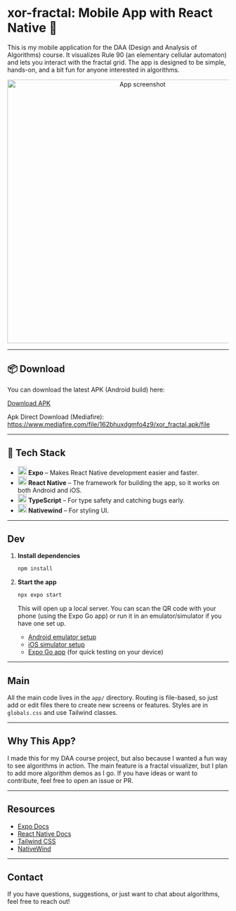# xor-fractal: Mobile App with React Native 📱

This is my mobile application for the DAA (Design and Analysis of Algorithms) course. It visualizes Rule 90 (an elementary cellular automaton) and lets you interact with the fractal grid. The app is designed to be simple, hands-on, and a bit fun for anyone interested in algorithms.

<p align="center">
  <img src="https://github.com/user-attachments/assets/42f62119-430e-413e-b83a-6f601c596f2b" alt="App screenshot" width="600"/>
</p>

---

## 📦 Download

You can download the latest APK (Android build) here:

[Download APK](https://expo.dev/accounts/johnraivenolazo/projects/xor-fractal/builds/83fbda92-fe56-4f5f-a95a-c77d0f173a0f)

Apk Direct Download (Mediafire): https://www.mediafire.com/file/162bhuxdgmfo4z9/xor_fractal.apk/file

---

## 🚀 Tech Stack

- <img src="https://img.icons8.com/color/48/000000/expo.png" width="20"/> **Expo** – Makes React Native development easier and faster.
- <img src="https://img.icons8.com/color/48/000000/react-native.png" width="20"/> **React Native** – The framework for building the app, so it works on both Android and iOS.
- <img src="https://img.icons8.com/color/48/000000/typescript.png" width="20"/> **TypeScript** – For type safety and catching bugs early.
- <img src="https://img.icons8.com/color/48/000000/tailwindcss.png" width="20"/> **Nativewind** – For styling UI.

---

## Dev

1. **Install dependencies**

   ```bash
   npm install
   ```

2. **Start the app**

   ```bash
   npx expo start
   ```

   This will open up a local server. You can scan the QR code with your phone (using the Expo Go app) or run it in an emulator/simulator if you have one set up.

   - [Android emulator setup](https://docs.expo.dev/workflow/android-studio-emulator/)
   - [iOS simulator setup](https://docs.expo.dev/workflow/ios-simulator/)
   - [Expo Go app](https://expo.dev/go) (for quick testing on your device)

---

## Main

All the main code lives in the `app/` directory. Routing is file-based, so just add or edit files there to create new screens or features. Styles are in `globals.css` and use Tailwind classes.

---

## Why This App?

I made this for my DAA course project, but also because I wanted a fun way to see algorithms in action. The main feature is a fractal visualizer, but I plan to add more algorithm demos as I go. If you have ideas or want to contribute, feel free to open an issue or PR.

---

## Resources

- [Expo Docs](https://docs.expo.dev/)
- [React Native Docs](https://reactnative.dev/)
- [Tailwind CSS](https://tailwindcss.com/)
- [NativeWind](https://www.nativewind.dev/)

---

## Contact

If you have questions, suggestions, or just want to chat about algorithms, feel free to reach out!
